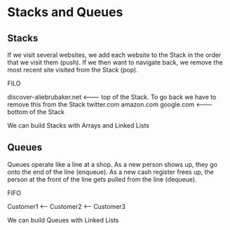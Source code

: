 # Stacks and Queues

## Stacks

If we visit several websites, we add each website to the Stack in the order that we visit them (push). If we then want to navigate back, we remove the most recent site visited from the Stack (pop).

FILO

discover-aliebrubaker.net <--- top of the Stack. To go back we have to remove this from the Stack
twitter.com
amazon.com
google.com <--- bottom of the Stack

We can build Stacks with Arrays and Linked Lists

## Queues

Queues operate like a line at a shop. As a new person shows up, they go onto the end of the line (enqueue). As a new cash register frees up, the person at the front of the line gets pulled from the line (dequeue).

FIFO

Customer1 <-- Customer2 <-- Customer3

We can build Queues with Linked Lists